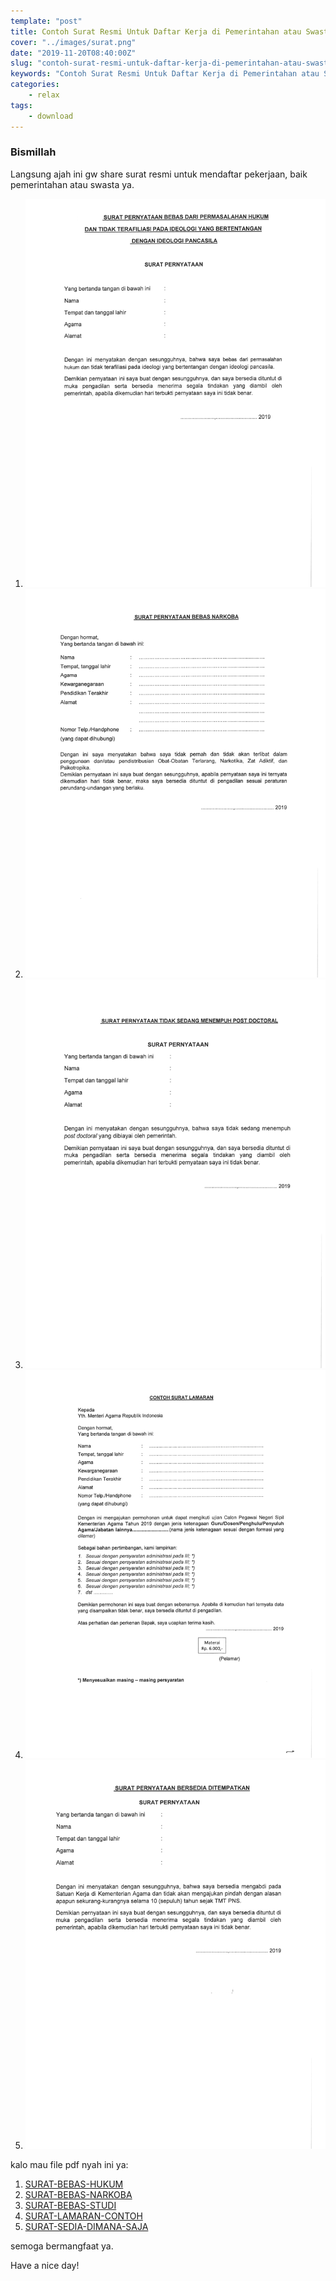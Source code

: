 ```yaml
---
template: "post"
title: Contoh Surat Resmi Untuk Daftar Kerja di Pemerintahan atau Swasta
cover: "../images/surat.png"
date: "2019-11-20T08:40:00Z"
slug: "contoh-surat-resmi-untuk-daftar-kerja-di-pemerintahan-atau-swasta"
keywords: "Contoh Surat Resmi Untuk Daftar Kerja di Pemerintahan atau Swasta"
categories: 
    - relax
tags:
    - download
---
```


### Bismillah

Langsung ajah ini gw share surat resmi untuk mendaftar pekerjaan, baik pemerintahan atau swasta ya.

1. ![SURAT-BEBAS-HUKUM](../images/SURAT-BEBAS-HUKUM.png)
2. ![SURAT-BEBAS-NARKOBA](../images/SURAT-BEBAS-NARKOBA.png)
3. ![SURAT-BEBAS-STUDI](../images/SURAT-BEBAS-STUDI.png)
4. ![SURAT-LAMARAN-CONTOH](../images/SURAT-LAMARAN-CONTOH.png)
5. ![SURAT-SEDIA-DIMANA-SAJA](../images/SURAT-SEDIA-DIMANA-SAJA.png)

kalo mau file pdf nyah ini ya:

1. [SURAT-BEBAS-HUKUM](https://github.com/mdestafadilah/topidesta/blob/master/content/images/SURAT-BEBAS-HUKUM.pdf)
2. [SURAT-BEBAS-NARKOBA](https://github.com/mdestafadilah/topidesta/blob/master/content/images/SURAT-BEBAS-NARKOBA.pdf)
3. [SURAT-BEBAS-STUDI](https://github.com/mdestafadilah/topidesta/blob/master/content/images/SURAT-BEBAS-STUDI.pdf)
4. [SURAT-LAMARAN-CONTOH](https://github.com/mdestafadilah/topidesta/blob/master/content/images/SURAT-LAMARAN-CONTOH.pdf)
5. [SURAT-SEDIA-DIMANA-SAJA](https://github.com/mdestafadilah/topidesta/blob/master/content/images/SURAT-SEDIA-DIMANA-SAJA.pdf)

semoga bermangfaat ya.

Have a nice day!
